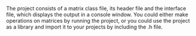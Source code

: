 The project consists of a matrix class file, its header file and the interface file, which displays the output in a console window. You could either make operations on matrices by running the project, or you could use the project as a library and import it to your projects by including the .h file.
